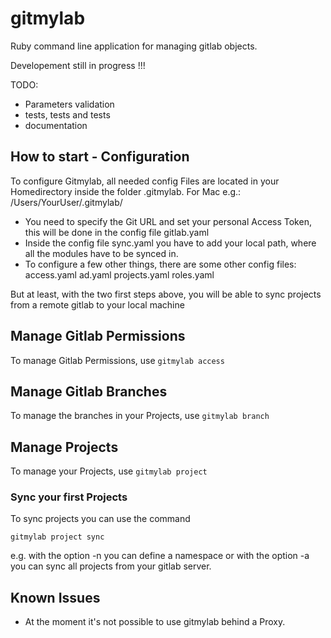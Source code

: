 # gitmylab

Ruby command line application for managing gitlab objects.

Developement still in progress !!!

TODO:
- Parameters validation
- tests, tests and tests
- documentation

## How to start - Configuration
To configure Gitmylab, all needed config Files are located in your Homedirectory inside the folder .gitmylab.
For Mac e.g.:
/Users/YourUser/.gitmylab/

* You need to specify the Git URL and set your personal Access Token, this will be done in the config file gitlab.yaml
* Inside the config file sync.yaml you have to add your local path, where all the modules have to be synced in.
* To configure a few other things, there are some other config files: access.yaml ad.yaml projects.yaml roles.yaml

But at least, with the two first steps above, you will be able to sync projects from a remote gitlab to your local machine

## Manage Gitlab Permissions
To manage Gitlab Permissions, use ```gitmylab access```

## Manage Gitlab Branches
To manage the branches in your Projects, use ```gitmylab branch```


## Manage Projects
To manage your Projects, use ```gitmylab project ```

### Sync your first Projects
To sync projects you can use the command

```gitmylab project sync ```

e.g. with the option -n you can define a namespace or with the option -a you can sync all projects from your gitlab server.

## Known Issues
* At the moment it's not possible to use gitmylab behind a Proxy.
